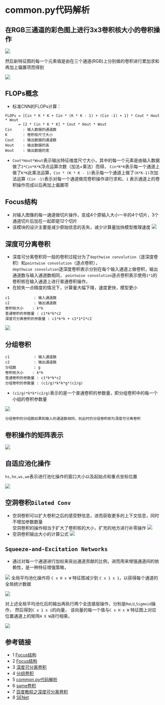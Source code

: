 # common.py代码解析

## 在RGB三通道的彩色图上进行3x3卷积核大小的卷积操作

![](../docs/images/base_tutorial/rgb_cnn.gif)

然后新特征图的每一个元素值是由在三个通道(RGB)上分别做的卷积进行累加求和再加上偏置项而得到

![](../docs/images/base_tutorial/conv_output.gif)

## FLOPs概念
* 标准CNN的FLOPs计算：
```text
FLOPs = [Cin * K * K + Cin * (K * K - 1) + (Cin -1) + 1] * Cout * Hout * Wout
      = [2 * Cin * K * K] * Cout * Hout * Wout
Cin     : 输入数据的通道数
K       : 卷积核尺寸大小
Cout    : 输出数据的通道数
Hout    : 输出数据的高
Wout    : 输出数据的宽        
```
* `Cout*Hout*Wout`表示输出特征维度尺寸大小，其中的每一个元素是由输入数据做了`2*Cin*K*K`浮点运算次数（加法+乘法）而得，
`Cin*K*K`表示每一个通道上做了`K*K`此乘法运算，`Cin * (K * K - 1)`表示每一个通道上做了`(K*K-1)`次加法运算
`(Cin -1)`表示对每一个通道做完卷积操作进行求和，`1` 表示通道上的卷积操作完成以后再加上偏置项

## Focus结构
* 对输入图像的每一通道做切片操作，变成4个原输入大小一半的4个切片，3个通道切片后加在一起即是12个切片
* 该模块的设计主要是减少原始信息的丢失，减少计算量加快模型推理速度
![](../docs/images/network/focus_slice_code.jpg)


## 深度可分离卷积
* 深度可分离卷积将一般的卷积过程分为了`depthwise convolution`（逐深度卷积）和`pointwise convolution`（逐点卷积），  
  `depthwise convolution`逐深度卷积表示分别在每个输入通道上做卷积，输出通道数与输入通道数相同，
  `pointwise convolution`逐点卷积表示使用`1*1`的卷积核在输入通道上进行普通卷积操作，
* 在损失一点精度的情况下，计算量大幅下降，速度更快，模型更小
```text
c1           : 输入通道数
c2           : 输出通道数
卷积核大小    : k*k
普通卷积的参数量 : c1*k*k*c2
深度可分离卷积的参数量 : c1*k*k + c1*1*1*c2
```
![](../docs/images/base_tutorial/depthwise_separable_convolution.png)
  
  
## 分组卷积
```text
c1           : 输入通道数
c2           : 输出通道数
分组数        : g
卷积核大小    : k*k
普通卷积的参数量 : c1*k*k*c2
分组卷积的参数量 : (c1/g)*k*k*g*(c2/g)
```
* `(c1/g)*k*k*(c2/g)`表示的是一个普通卷积的参数量，即分组卷积中的每一个小组的卷积参数量

![](../docs/images/base_tutorial/groupconv.png)
```text
分组卷积的分组数如果和输入的通道数相同，则此时的分组卷积即为深度可分离卷积
```
## 卷积操作的矩阵表示
![](../docs/images/base_tutorial/卷积操作的矩阵表示.png)
 

## 自适应池化操作
`hs,he,ws,we`表示进行池化操作的窗口大小以及起始点和重点坐标位置  

![](../docs/images/base_tutorial/adaptive_pool.png)

## 空洞卷积`Dilated Conv`
* 空洞卷积可以扩大卷积之后的感受野信息，进而获取更多的上下文信息，同时不增加参数数量  
空洞卷积的操作相当于扩大了卷积核的大小，扩充的地方进行补零操作
![](../docs/images/base_tutorial/空洞卷积.png)  
* 空洞卷积输出大小的计算公式
![](../docs/images/base_tutorial/空洞卷积输出大小的计算公式.png)


## `Squeeze-and-Excitation Networks`
* 通过对每一个通道进行加权来突出通道贡献的比例，进而用来增强通道间的依赖性，是一种特征增强策略，

![](../docs/images/base_tutorial/senet_block.png)
全局平均池化操作将 `C x H x W` 特征图减少到 `C x 1 x 1`，以获得每个通道的全局统计数据

![](../docs/images/base_tutorial/global_average_pooling.png)

对上述全局平均池化后的输出再执行两个全连接层操作，分别是`ReLU`,`Sigmoid`操作， 然后得到`C x 1 x 1`的向量，
该向量的每一个值与`C x H x W` 特征图上对应位置通道上的矩阵`H X W`进行相乘，

![](../docs/images/base_tutorial/ExcitationAdaptiveRecalibration.png)


## 参考链接
* 1 [Focus结构](https://zhuanlan.zhihu.com/p/172121380)
* 2 [Focus结构](https://mp.weixin.qq.com/s/yO13BjSNG1cEDAxqR-SkHw)
* 3 [深度可分离卷积](https://www.cnblogs.com/sddai/p/14549475.html)
* 4 [分组卷积](https://blog.csdn.net/breeze_blows/article/details/98068025)
* 5 [common.py代码解析](https://blog.csdn.net/qq_38253797/article/details/119684388)
* 6 [same卷积](https://blog.csdn.net/u012370185/article/details/95238828)
* 7 [百度教程之深度可分离卷积](https://paddlepedia.readthedocs.io/en/latest/tutorials/CNN/convolution_operator/Separable_Convolution.html)
* 8 [SENet](https://amaarora.github.io/2020/07/24/SeNet.html)


